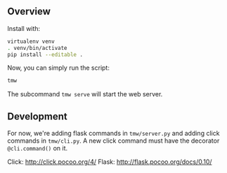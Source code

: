 ## Overview
Install with:

```bash
virtualenv venv
. venv/bin/activate
pip install --editable .
```

Now, you can simply run the script:

```bash
tmw
```

The subcommand ``tmw serve`` will start the web server.


## Development

For now, we're adding flask commands in ``tmw/server.py`` and adding click commands in ``tmw/cli.py``. A new click command must have the decorator ``@cli.command()`` on it.

Click: http://click.pocoo.org/4/
Flask: http://flask.pocoo.org/docs/0.10/



